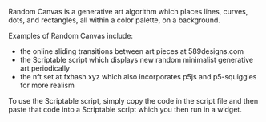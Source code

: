 Random Canvas is a generative art algorithm which places lines, curves, dots, and rectangles, all within a color palette, on a background.

Examples of Random Canvas include:
- the online sliding transitions between art pieces at 589designs.com
- the Scriptable script which displays new random minimalist generative art periodically
- the nft set at fxhash.xyz which also incorporates p5js and p5-squiggles for more realism

To use the Scriptable script, simply copy the code in the script file and then paste that code into a Scriptable script which you then run in a widget.
